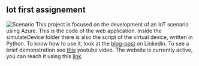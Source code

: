 ## Iot first assignement
![Scenario](https://i.imgur.com/uK8sw4W.jpg)
This project is focused on the development of an IoT scenario using Azure.
This is the code of the web application.
Inside the simulateDevice folder there is also the script of the virtual device, written in Python.
To know how to use it, look at the [blog-post](https://www.linkedin.com/posts/luigi-sigillo-6a2492158_activity-6648264350618435584-ETkC) on Linkedin.
To see a brief demonstration see [this](https://www.youtube.com/watch?v=IlIVno4TFOA) youtube video.
The website is currently active, you can reach it using this [link](https://testiotwebapp2020.azurewebsites.net/).

